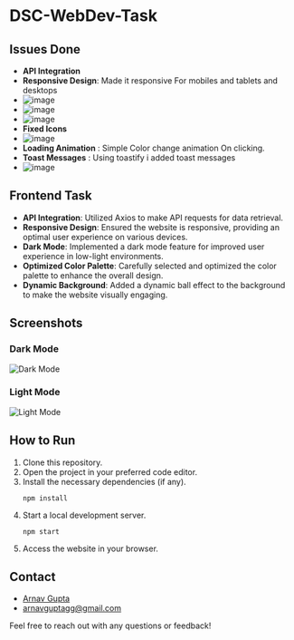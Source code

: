 # DSC-WebDev-Task



## Issues Done 
- **API Integration**
- **Responsive Design**: Made it responsive For mobiles and tablets and desktops
- ![image](https://github.com/arnavgupta00/DSC-WebDev-Task/assets/101815033/def74e25-5329-409d-957e-157c14540da6)
- ![image](https://github.com/arnavgupta00/DSC-WebDev-Task/assets/101815033/39fec89b-2a62-46b3-9154-8fa62abad907)
- ![image](https://github.com/arnavgupta00/DSC-WebDev-Task/assets/101815033/7ca796e1-1b86-4b3c-93fa-cfa7b6a51438)
- **Fixed Icons**
- ![image](https://github.com/arnavgupta00/DSC-WebDev-Task/assets/101815033/8a2ca16a-a171-4c8b-9fbc-1190d7feb8b9)
- **Loading Animation** : Simple Color change animation On clicking.
- **Toast Messages** : Using toastify i added toast messages
- ![image](https://github.com/arnavgupta00/DSC-WebDev-Task/assets/101815033/52fa5ea6-577e-476d-9b03-a47b1d57a8cf)

   
## Frontend Task

- **API Integration**: Utilized Axios to make API requests for data retrieval.
- **Responsive Design**: Ensured the website is responsive, providing an optimal user experience on various devices.
- **Dark Mode**: Implemented a dark mode feature for improved user experience in low-light environments.
- **Optimized Color Palette**: Carefully selected and optimized the color palette to enhance the overall design.
- **Dynamic Background**: Added a dynamic ball effect to the background to make the website visually engaging.

## Screenshots

### Dark Mode
![Dark Mode](https://github.com/arnavgupta00/DSC-WebDev-Task/assets/101815033/1750a6aa-408a-4ebe-a46d-86c4357d9ffd)

### Light Mode
![Light Mode](https://github.com/arnavgupta00/DSC-WebDev-Task/assets/101815033/8ef66f79-ebf0-49ba-acb9-cd8196eba911)

## How to Run

1. Clone this repository.
2. Open the project in your preferred code editor.
3. Install the necessary dependencies (if any).
   ```
   npm install
   ```
5. Start a local development server.
   ```
   npm start
   ```
7. Access the website in your browser.


## Contact

- [Arnav Gupta](https://github.com/arnavgupta00)
- arnavguptagg@gmail.com

Feel free to reach out with any questions or feedback!



